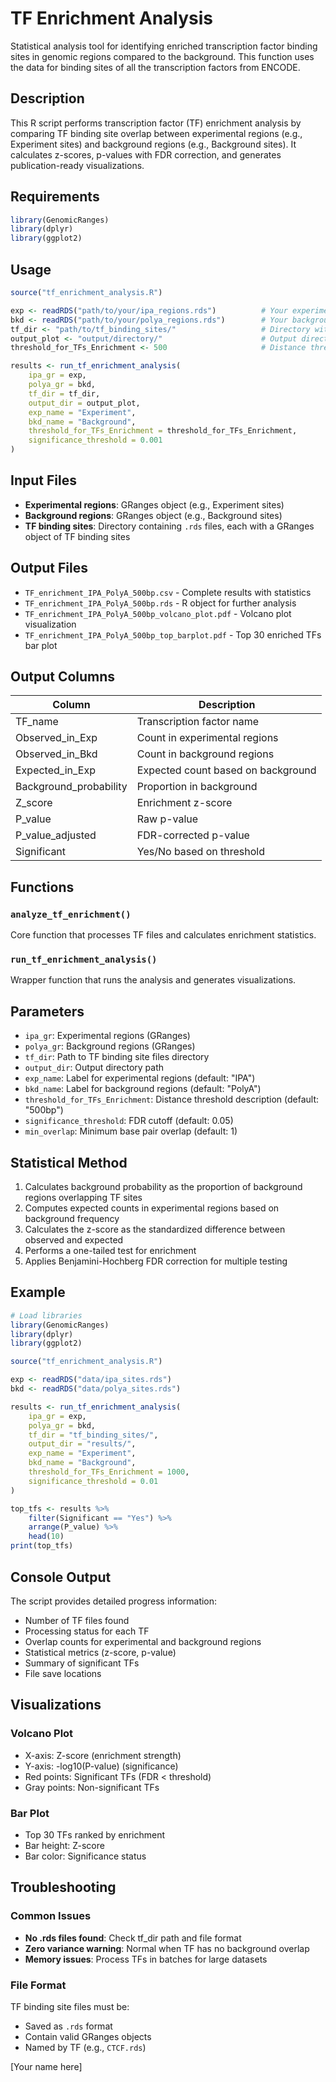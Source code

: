 # TF Enrichment Analysis

Statistical analysis tool for identifying enriched transcription factor binding sites in genomic regions compared to the background. This function uses the data for binding sites of all the transcription factors from ENCODE.

## Description

This R script performs transcription factor (TF) enrichment analysis by comparing TF binding site overlap between experimental regions (e.g., Experiment sites) and background regions (e.g., Background sites). It calculates z-scores, p-values with FDR correction, and generates publication-ready visualizations.

## Requirements
```r
library(GenomicRanges)
library(dplyr)
library(ggplot2)
```

## Usage
```r
source("tf_enrichment_analysis.R")

exp <- readRDS("path/to/your/ipa_regions.rds")          # Your experimental regions (GRanges)
bkd <- readRDS("path/to/your/polya_regions.rds")        # Your background regions (GRanges)
tf_dir <- "path/to/tf_binding_sites/"                   # Directory with TF .rds files
output_plot <- "output/directory/"                      # Output directory
threshold_for_TFs_Enrichment <- 500                     # Distance threshold label from center

results <- run_tf_enrichment_analysis(
    ipa_gr = exp,
    polya_gr = bkd,
    tf_dir = tf_dir,
    output_dir = output_plot,
    exp_name = "Experiment",
    bkd_name = "Background",
    threshold_for_TFs_Enrichment = threshold_for_TFs_Enrichment,
    significance_threshold = 0.001
)
```

## Input Files

- **Experimental regions**: GRanges object (e.g., Experiment sites)
- **Background regions**: GRanges object (e.g., Background sites)  
- **TF binding sites**: Directory containing `.rds` files, each with a GRanges object of TF binding sites

## Output Files

- `TF_enrichment_IPA_PolyA_500bp.csv` - Complete results with statistics
- `TF_enrichment_IPA_PolyA_500bp.rds` - R object for further analysis
- `TF_enrichment_IPA_PolyA_500bp_volcano_plot.pdf` - Volcano plot visualization
- `TF_enrichment_IPA_PolyA_500bp_top_barplot.pdf` - Top 30 enriched TFs bar plot

## Output Columns

| Column | Description |
|--------|-------------|
| TF_name | Transcription factor name |
| Observed_in_Exp | Count in experimental regions |
| Observed_in_Bkd | Count in background regions |
| Expected_in_Exp | Expected count based on background |
| Background_probability | Proportion in background |
| Z_score | Enrichment z-score |
| P_value | Raw p-value |
| P_value_adjusted | FDR-corrected p-value |
| Significant | Yes/No based on threshold |

## Functions

### `analyze_tf_enrichment()`
Core function that processes TF files and calculates enrichment statistics.

### `run_tf_enrichment_analysis()` 
Wrapper function that runs the analysis and generates visualizations.

## Parameters

- `ipa_gr`: Experimental regions (GRanges)
- `polya_gr`: Background regions (GRanges)
- `tf_dir`: Path to TF binding site files directory
- `output_dir`: Output directory path
- `exp_name`: Label for experimental regions (default: "IPA")
- `bkd_name`: Label for background regions (default: "PolyA")
- `threshold_for_TFs_Enrichment`: Distance threshold description (default: "500bp")
- `significance_threshold`: FDR cutoff (default: 0.05)
- `min_overlap`: Minimum base pair overlap (default: 1)

## Statistical Method

1. Calculates background probability as the proportion of background regions overlapping TF sites
2. Computes expected counts in experimental regions based on background frequency
3. Calculates the z-score as the standardized difference between observed and expected
4. Performs a one-tailed test for enrichment
5. Applies Benjamini-Hochberg FDR correction for multiple testing

## Example
```r
# Load libraries
library(GenomicRanges)
library(dplyr)
library(ggplot2)

source("tf_enrichment_analysis.R")

exp <- readRDS("data/ipa_sites.rds")
bkd <- readRDS("data/polya_sites.rds")

results <- run_tf_enrichment_analysis(
    ipa_gr = exp,
    polya_gr = bkd,
    tf_dir = "tf_binding_sites/",
    output_dir = "results/",
    exp_name = "Experiment",
    bkd_name = "Background",
    threshold_for_TFs_Enrichment = 1000,
    significance_threshold = 0.01
)

top_tfs <- results %>%
    filter(Significant == "Yes") %>%
    arrange(P_value) %>%
    head(10)
print(top_tfs)
```

## Console Output

The script provides detailed progress information:
- Number of TF files found
- Processing status for each TF
- Overlap counts for experimental and background regions
- Statistical metrics (z-score, p-value)
- Summary of significant TFs
- File save locations

## Visualizations

### Volcano Plot
- X-axis: Z-score (enrichment strength)
- Y-axis: -log10(P-value) (significance)
- Red points: Significant TFs (FDR < threshold)
- Gray points: Non-significant TFs

### Bar Plot
- Top 30 TFs ranked by enrichment
- Bar height: Z-score
- Bar color: Significance status

## Troubleshooting

### Common Issues
- **No .rds files found**: Check tf_dir path and file format
- **Zero variance warning**: Normal when TF has no background overlap
- **Memory issues**: Process TFs in batches for large datasets

### File Format
TF binding site files must be:
- Saved as `.rds` format
- Contain valid GRanges objects
- Named by TF (e.g., `CTCF.rds`)


[Your name here]

